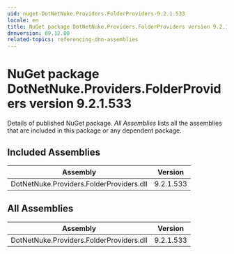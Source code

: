 ```yaml
---
uid: nuget-DotNetNuke.Providers.FolderProviders-9.2.1.533
locale: en
title: NuGet package DotNetNuke.Providers.FolderProviders version 9.2.1.533
dnnversion: 09.12.00
related-topics: referencing-dnn-assemblies
---
```


# NuGet package DotNetNuke.Providers.FolderProviders version 9.2.1.533
Details of published NuGet package.
*All Assemblies* lists all the assemblies that are included in this package or any dependent package.

## Included Assemblies

|Assembly|Version|
|---|---|
|DotNetNuke.Providers.FolderProviders.dll|9.2.1.533|

## All Assemblies

|Assembly|Version|
|---|---|
|DotNetNuke.Providers.FolderProviders.dll|9.2.1.533|

